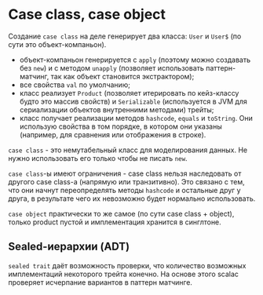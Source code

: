 # Case class, case object

Создание `case class` на деле генерирует два класса: `User` и `User$` (по сути это объект-компаньон).

- объект-компаньон генерируется с `apply` (поэтому можно создавать без `new`) и с методом `unapply` (позволяет использовать паттерн-матчинг, так как объект становится экстрактором);
- все свойства `val` по умолчанию;
- класс реализует `Product` (позволяет итерировать по кейз-классу будто это массив свойств) и `Serializable` (используется в JVM для сериализации объектов внутренними методами) трейты;
- класс получает реализации методов `hashcode`, `equals` и `toString`. Они использую свойства в том порядке, в котором они указаны (например, для сравнения или отображения в строке).

`case class` - это немутабельный класс для моделирования данных. Не нужно использовать его только чтобы не писать `new`. 

`case class`-ы имеют ограничения - case class нельзя наследовать от другого case class-а (напрямую или транзитивно). Это связано с тем, что они начнут переопределять методы `hashcode` и остальные друг у друга, в результате чего их невозможно будет нормально использовать.

`case object` практически то же самое (по сути case class + object), только product пустой и имплементация хранится в синглтоне.

## Sealed-иерархии (ADT)

`sealed trait` даёт возможность проверки, что количество возможных имплементаций некоторого трейта конечно. На основе этого scalac проверяет исчерпание вариантов в паттерн матчинге.  


